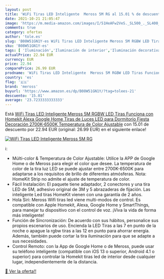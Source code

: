 ```yaml
---
layout: post
title: 'WiFi Tiras LED Inteligente  Meross 5M RG al 15.01 % de descuento'
date: 2021-10-21 21:05:47
image: 'https://m.media-amazon.com/images/I/51HeAFw2VeS._SL500_._SL400_.jpg'
comments: true
category: ofertas
author: 'tole.es'
slug: 'B08W51GN1Y-es WiFi Tiras LED Inteligente Meross 5M RGBW LED Tiras...'
sku: 'B08W51GN1Y-es'
tags: [ 'Iluminación','Iluminación de interior','Iluminación decorativa y para usos específicos de interior','Tiras LED de interior','alexa','google','home','meross', ]
actualPrice: 22.94 EUR
currency: EUR
price: 22.94
comparePrice: 26.99 EUR
prodname: 'WiFi Tiras LED Inteligente  Meross 5M RGBW LED Tiras Funciona con Homekit Alexa Google Home  Tiras de Luces LED para Dormitorio Fiesta Decoración  2700K-6500K Temperatura de Color Ajustable'
country: 'es'
flag: '🇪🇸'
brand: 'meross'
buyurl: 'https://www.amazon.es/dp/B08W51GN1Y/?tag=tolees-21'
descuento: '15.01'
average: '23.7233333333333'
---
```


Está [WiFi Tiras LED Inteligente  Meross 5M RGBW LED Tiras Funciona con Homekit Alexa Google Home  Tiras de Luces LED para Dormitorio Fiesta Decoración  2700K-6500K Temperatura de Color Ajustable](https://www.amazon.es/dp/B08W51GN1Y/?tag=tolees-21) con 15.01 de descuento por 22.94 EUR (original: 26.99 EUR) en el siguiente enlace!

[![WiFi Tiras LED Inteligente  Meross 5M RG](https://m.media-amazon.com/images/I/51HeAFw2VeS._SL500_._SL400_.jpg)](https://www.amazon.es/dp/B08W51GN1Y/?tag=tolees-21)

ℹ️:

- Múlti-color & Temperatura de Color Ajustable: Utilice la APP de Google Home o de Meross para elegir el color que desee. La temperatura de color de la tira luz LED se puede ajustar entre 2700K-6500K para adaptarse a los requisitos de brillo de diferentes atmósferas. Nota: HomeKit Strip no admite el ajuste de temperatura de color.
- Fácil Instalación: El paquete tiene adaptador, 2 conectores y una tira LED de 5M, adhesivo original de 3M y 5 abrazaderas de fijación. Las inteligente Led tiras HomeKit vienen con una garantía de 2 años.
- Hola Siri: Meross Wifi tiras led viene multi-modos de control. Es compatible con Apple Homekit, Alexa, Google Home y SmartThings, para manejar tu dispositivo con el control de voz. ¡Viva la vida de forma más inteligente!
- Función de Sincronización: De acuerdo con sus hábitos, personalice sus propios escenarios de uso. Encienda la LED Tiras a las 7 en punto de la noche o apague la rgbw tiras a las 12 en punto para ahorrar energía. Además, también puede cortar la tira iluminaciòn para que se adapte a sus necesidades.
- Control Remoto: con la App de Google Home o de Meross, puede usar su teléfono inteligente (compatible con iOS 13 o superior, Android 4.1 o superior) para controlar la Homekit tiras led de interior desde cualquier lugar, independientemente de la distancia.

[🛒 Ver la oferta!!](https://www.amazon.es/dp/B08W51GN1Y/?tag=tolees-21)
